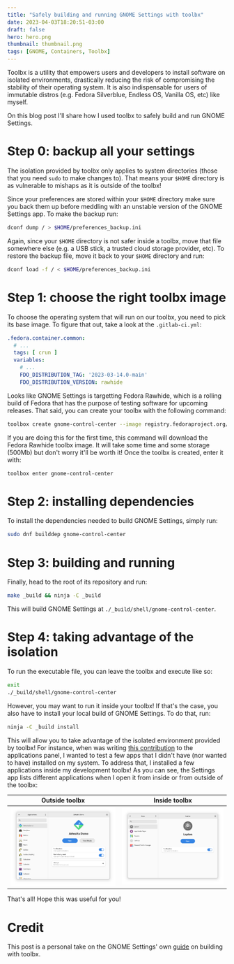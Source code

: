 ```yaml
---
title: "Safely building and running GNOME Settings with toolbx"
date: 2023-04-03T18:20:51-03:00
draft: false
hero: hero.png
thumbnail: thumbnail.png
tags: [GNOME, Containers, Toolbx]
---
```


Toolbx is a utility that empowers users and developers to install software on
isolated environments, drastically reducing the risk of compromising the
stability of their operating system. It is also indispensable for users of
immutable distros (e.g. Fedora Silverblue, Endless OS, Vanilla OS, etc) like
myself.

On this blog post I'll share how I used toolbx to safely build and run GNOME
Settings.

# Step 0: backup all your settings

The isolation provided by toolbx only applies to system directories (those
that you need `sudo` to make changes to). That means your `$HOME` directory is
as vulnerable to mishaps as it is outside of the toolbx!

Since your preferences are stored within your `$HOME` directory make sure you
back them up before meddling with an unstable version of the GNOME Settings
app. To make the backup run:

```bash
dconf dump / > $HOME/preferences_backup.ini
```

Again, since your `$HOME` directory is not safer inside a toolbx, move that
file somewhere else (e.g. a USB stick, a trusted cloud storage provider, etc).
To restore the backup file, move it back to your `$HOME` directory and run:

```bash
dconf load -f / < $HOME/preferences_backup.ini
```

# Step 1: choose the right toolbx image

To choose the operating system that will run on our toolbx, you need to pick
its base image. To figure that out, take a look at the `.gitlab-ci.yml`:

```yml
.fedora.container.common:
  # ...
  tags: [ crun ]
  variables:
    # ...
    FDO_DISTRIBUTION_TAG: '2023-03-14.0-main'
    FDO_DISTRIBUTION_VERSION: rawhide
```

Looks like GNOME Settings is targetting Fedora Rawhide, which is a rolling
build of Fedora that has the purpose of testing software for upcoming releases.
That said, you can create your toolbx with the following command:

```bash
toolbox create gnome-control-center --image registry.fedoraproject.org/fedora-toolbox:rawhide
```

If you are doing this for the first time, this command will download the Fedora
Rawhide toolbx image. It will take some time and some storage (500Mb) but don't
worry it'll be worth it! Once the toolbx is created, enter it with:

```bash
toolbox enter gnome-control-center
```

# Step 2: installing dependencies

To install the dependencies needed to build GNOME Settings, simply run:

```bash
sudo dnf builddep gnome-control-center
```

# Step 3: building and running

Finally, head to the root of its repository and run:

```bash
make _build && ninja -C _build
```

This will build GNOME Settings at `./_build/shell/gnome-control-center`.

# Step 4: taking advantage of the isolation

To run the executable file, you can leave the toolbx and execute like so:

```bash
exit
./_build/shell/gnome-control-center
```

However, you may want to run it inside your toolbx! If that's the case, you
also have to install your local build of GNOME Settings. To do that, run:

```bash
ninja -C _build install
```

This will allow you to take advantage of the isolated environment provided by
toolbx! For instance, when was writing [this
contribution](https://gitlab.gnome.org/GNOME/gnome-control-center/-/merge_requests/1759)
to the applications panel, I wanted to test a few apps that I didn't have
(nor wanted to have) installed on my system. To address that, I installed a few
applications inside my development toolbx! As you can see, the Settings app
lists different applications when I open it from inside or from outside of the
toolbx:

| Outside toolbx | Inside toolbx |
|-|-|
| ![Applications panel outside of toolbox](system.png) | ![Applications panel inside of toolbox](toolbx.png) |

That's all! Hope this was useful for you!


# Credit

This post is a personal take on the GNOME Settings' own
[guide](https://gitlab.gnome.org/GNOME/gnome-control-center/-/wikis/Building-GNOME-Settings-in-a-Toolbx)
on building with toolbx.
